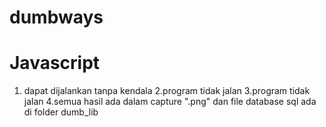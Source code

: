 # dumbways
# Javascript

1. dapat dijalankan tanpa kendala 2.program tidak jalan 3.program tidak jalan 4.semua hasil ada dalam capture ".png" dan file database sql ada di folder dumb_lib 
